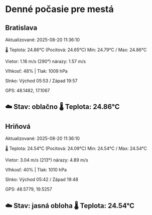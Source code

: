 ﻿# Denné počasie pre mestá

## Bratislava
Aktualizované: 2025-08-20 11:36:10

🌡️ Teplota: 24.86°C 
(Pocitová: 24.65°C)
Min: 24.79°C / Max: 24.86°C

Vietor: 1.16 m/s    (290°) 
nárazy: 1.57 m/s

Vlhkosť: 48% | Tlak: 1009 hPa

Slnko: Východ 05:53 / Západ 19:57

GPS: 48.1482, 17.1067

☁️ Stav: oblačno        🌡️ Teplota: 24.86°C
---

## Hriňová
Aktualizované: 2025-08-20 11:36:10

🌡️ Teplota: 24.54°C 
(Pocitová: 24.09°C)
Min: 24.54°C / Max: 24.54°C

Vietor: 3.04 m/s (213°)
nárazy: 4.89 m/s

Vlhkosť: 40% | Tlak: 1010 hPa

Slnko: Východ 05:42 / Západ 19:48

GPS: 48.5779, 19.5257

☁️ Stav: jasná obloha        🌡️ Teplota: 24.54°C
---

